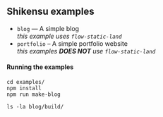 ## Shikensu examples

- `blog` — A simple blog  
  *this example uses `flow-static-land`*
- `portfolio` – A simple portfolio website  
  *this examples __DOES NOT__ use `flow-static-land`*


#### Running the examples

```shell
cd examples/
npm install
npm run make-blog

ls -la blog/build/
```
